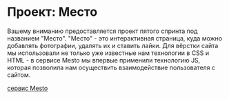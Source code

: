 # Проект: Место

Вашему вниманию предоставляется проект пятого спринта под названием "Место". "Место" - это интерактивная страница, куда можно добавлять фотографии, удалять их и ставить лайки.
Для вёрстки сайта мы использовали не только уже известные нам технологии в CSS и HTML - в сервисе Mesto мы впервые применили технологию JS, которая позволила нам осуществить взаимодействие пользователя с сайтом.


[сервис Mesto](https://rina-dz.github.io/mesto/)
